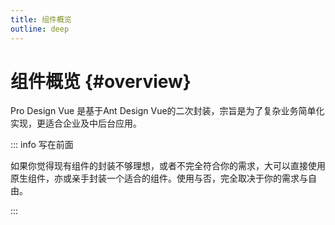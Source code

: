 ```yaml
---
title: 组件概览
outline: deep
---
```


# 组件概览 {#overview}

Pro Design Vue 是基于Ant Design Vue的二次封装，宗旨是为了复杂业务简单化实现，更适合企业及中后台应用。

::: info 写在前面

如果你觉得现有组件的封装不够理想，或者不完全符合你的需求，大可以直接使用原生组件，亦或亲手封装一个适合的组件。使用与否，完全取决于你的需求与自由。

:::
